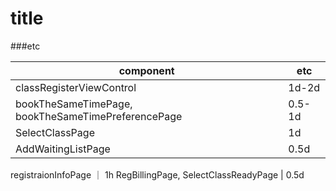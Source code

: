 title
=======


###etc

component| etc
---------|--------
classRegisterViewControl| 1d-2d
bookTheSameTimePage, bookTheSameTimePreferencePage| 0.5-1d
SelectClassPage| 1d
AddWaitingListPage| 0.5d
registraionInfoPage ｜ 1h
RegBillingPage, SelectClassReadyPage | 0.5d
